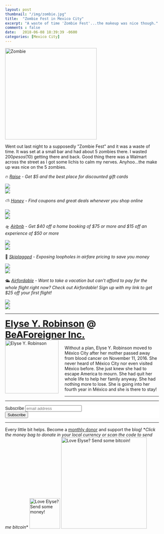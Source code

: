```yaml
---
layout: post
thumbnail: "/img/zombie.jpg"
title:  "Zombie Fest in Mexico City"
excerpt: "A waste of time 'Zombie Fest'...the makeup was nice though."
comments : false
date:   2018-06-08 18:39:39 -0600
categories: [Mexico City]
---
```


<img src="/img/zombie.jpg" width="300" height="300" alt="Zombie">

Went out last night to a supposedly "Zombie Fest" and it was a waste of time. It was set at a small bar and had about 5 zombies there. I wasted $200 pesos ($10) getting there and back. Good thing there was a Walmart across the street as I got some lichis to calm my nerves. Anyhoo...the make up was nice on the 5 zombies.

🔥 <i><a href="http://geta.raise.com/erobinson6" target="_blank">Raise</a> - Get $5 and the best place for discounted gift cards</i><br>

<picture>
  <source srcset="/img/zombies (1).webp" type="image/webp">
  <source srcset="/img/zombies (1).jpg" type="image/jpeg">
<img src="/img/zombies (1).jpg">
</picture>
<br>

<picture>
  <source srcset="/img/zombies (2).webp" type="image/webp">
  <source srcset="/img/zombies (2).jpg" type="image/jpeg">
<img src="/img/zombies (2).jpg">
</picture>
<br>

⛅ <i><a href="https://joinhoney.com/ref/759tu9o" target="_blank">Honey</a> - Find coupons and great deals whenever you shop online</i><br>

<picture>
  <source srcset="/img/zombies (3).webp" type="image/webp">
  <source srcset="/img/zombies (3).jpg" type="image/jpeg">
<img src="/img/mexico/zombies (3).jpg">
</picture>
<br>

<picture>
  <source srcset="/img/zombies (4).webp" type="image/webp">
  <source srcset="/img/zombies (4).jpg" type="image/jpeg">
<img src="/img/zombies (4).jpg">
</picture>
<br>

🛸 <i><a href="https://www.airbnb.com/c/elyser93?currency=USD" target="_blank">Airbnb</a> - Get $40 off a home booking of $75 or more and $15 off an experience of $50 or more</i><br>

<picture>
  <source srcset="/img/zombies (5).webp" type="image/webp">
  <source srcset="/img/zombies (5).jpg" type="image/jpeg">
<img src="/img/zombies (5).jpg">
</picture>
<br>

<picture>
  <source srcset="/img/zombies (6).webp" type="image/webp">
  <source srcset="/img/zombies (6).jpg" type="image/jpeg">
<img src="/img/zombies (6).jpg">
</picture>
<br>

🎠 <i><a href="https://skiplagged.com/r/elyser" target="_blank">Skiplagged</a> - Exposing loopholes in airfare pricing to save you money</i><br>

<picture>
  <source srcset="/img/zombies (7).webp" type="image/webp">
  <source srcset="/img/zombies (7).jpg" type="image/jpeg">
<img src="/img/zombies (7).jpg">
</picture>
<br>

<picture>
  <source srcset="/img/zombies (8).webp" type="image/webp">
  <source srcset="/img/zombies (8).jpg" type="image/jpeg">
<img src="/img/zombies (8).jpg">
</picture>
<br>

🛳️ <i><a href="https://www.airfordable.com/referred?referrer=5a68bfc9535a390036c934f7" target="_blank">Airfordable</a> - Want to take a vacation but can't afford to pay for the whole flight right now? Check out Airfordable! Sign up with my link to get $25 off your first flight!</i><br>

<picture>
  <source srcset="/img/zombies (9).webp" type="image/webp">
  <source srcset="/img/zombies (9).jpg" type="image/jpeg">
<img src="/img/zombies (9).jpg">
</picture>
<br>

<picture>
  <source srcset="/img/zombies (10).webp" type="image/webp">
  <source srcset="/img/zombies (10).jpg" type="image/jpeg">
<img src="/img/zombies (10).jpg">
</picture>
<br>

<hr>

<div style="font-size: 30px; font-weight: bold;"><a href="https://elyserobinson.com" target="_blank">Elyse Y. Robinson</a> @ <a href="https://www.beaforeigner.com" target="_blank">BeAForeigner Inc.</a></div>
<div style="float: left; padding: 0 20px 20px 0;"><img src="/img/me86.gif" width="175" height="175" alt="Elyse Y. Robinson"></div>
<br>
Without a plan, Elyse Y. Robinson moved to México City after her mother passed away from blood cancer on November 11, 2016. She never heard of México City nor even visited México before. She just knew she had to escape America to mourn. She had quit her whole life to help her family anyway. She had nothing more to lose. She is going into her fourth year in México and she is there to stay!

<hr>

<div class="sharethis-inline-share-buttons"></div>

<hr>

<!-- Begin Mailchimp Signup Form -->
<link href="//cdn-images.mailchimp.com/embedcode/horizontal-slim-10_7.css" rel="stylesheet" type="text/css">
<style type="text/css">
	#mc_embed_signup{background:#fff; clear:left; font:14px Helvetica,Arial,sans-serif; width:100%;}
	/* Add your own Mailchimp form style overrides in your site stylesheet or in this style block.
	   We recommend moving this block and the preceding CSS link to the HEAD of your HTML file. */
</style>
<div id="mc_embed_signup">
<form action="https://elyserobinson.us14.list-manage.com/subscribe/post?u=d8681ae8829338461cc453b4a&amp;id=f1fd37520f" method="post" id="mc-embedded-subscribe-form" name="mc-embedded-subscribe-form" class="validate" target="_blank" novalidate>
    <div id="mc_embed_signup_scroll">
	<label for="mce-EMAIL">Subscribe</label>
	<input type="email" value="" name="EMAIL" class="email" id="mce-EMAIL" placeholder="email address" required>
    <!-- real people should not fill this in and expect good things - do not remove this or risk form bot signups-->
    <div style="position: absolute; left: -5000px;" aria-hidden="true"><input type="text" name="b_d8681ae8829338461cc453b4a_f1fd37520f" tabindex="-1" value=""></div>
    <div class="clear"><input type="submit" value="Subscribe" name="subscribe" id="mc-embedded-subscribe" class="button"></div>
    </div>
</form>
</div>

<!--End mc_embed_signup-->

<hr>

<div class="text-align: center">
Every little bit helps. Become a <a href="https://liberapay.com/elyserobinson" target="_blank">monthly donor</a> and support the blog! *<i>Click the money bag to donate in your local currency or scan the code to send me bitcoin</i>*
<a href="https://liberapay.com/elyserobinson" target="_blank"><img src="/img/419_money_bag_BTC_solid.gif" width="100" height="100" alt="Love Elyse? Send some money!"></a>

<picture>
  <source srcset="/img/bitcoin.webp" type="image/webp">
  <source srcset="/img/bitcoin.jpeg" type="image/jpeg">
  <img src="/img/bitcoin.jpeg" width="280" height="300" alt="Love Elyse? Send some bitcoin!">
</picture>
</div>
